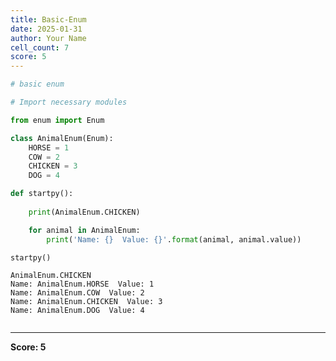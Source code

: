 ```yaml
---
title: Basic-Enum
date: 2025-01-31
author: Your Name
cell_count: 7
score: 5
---
```


```python
# basic enum
```


```python
# Import necessary modules
```


```python
from enum import Enum
```


```python
class AnimalEnum(Enum):
    HORSE = 1
    COW = 2
    CHICKEN = 3
    DOG = 4
```


```python
def startpy():
    
    print(AnimalEnum.CHICKEN)

    for animal in AnimalEnum:
        print('Name: {}  Value: {}'.format(animal, animal.value))
```


```python
startpy()
```

    AnimalEnum.CHICKEN
    Name: AnimalEnum.HORSE  Value: 1
    Name: AnimalEnum.COW  Value: 2
    Name: AnimalEnum.CHICKEN  Value: 3
    Name: AnimalEnum.DOG  Value: 4



```python

```


---
**Score: 5**
